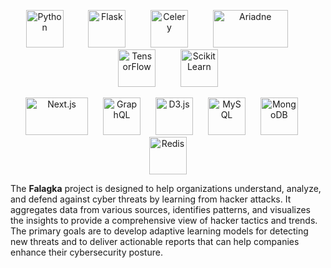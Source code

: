 <p align="center">
   <img src="https://github.com/Falagka/.github/assets/22774077/9b20b836-f768-4001-8c77-4209109e98c6" alt="Python" width="60" height="60" style="margin-right: 20px;"/> &nbsp;&nbsp;&nbsp;
   <img src="https://github.com/Falagka/.github/assets/22774077/bde02e21-59fd-4044-aba0-8f79454620ba" alt="Flask" width="60" height="60" style="margin-right: 20px;"/> &nbsp;&nbsp;&nbsp;
   <img src="https://github.com/Falagka/.github/assets/22774077/abe3dd81-b9f9-498b-a9c8-ba16806de8c9" alt="Celery" width="60" height="60" style="margin-right: 20px;"/> &nbsp;&nbsp;&nbsp;
   <img src="https://github.com/Falagka/.github/assets/22774077/6d41a65b-bc5a-48d0-a3ae-32b49174244b" alt="Ariadne" width="120" height="60" style="margin-right: 20px;"/> &nbsp;&nbsp;&nbsp;
   <img src="https://github.com/Falagka/.github/assets/22774077/209c1c9d-7921-45fc-bd1f-9767e676e9c6" alt="TensorFlow" width="60" height="60" style="margin-right: 20px;"/> &nbsp;&nbsp;&nbsp;
   <img src="https://github.com/Falagka/.github/assets/22774077/5e19ee27-7b3f-4db8-b013-422f5249a70f" alt="Scikit Learn" width="60" height="60"/>

</p>
<p align="center">
   <img src="https://github.com/Falagka/.github/assets/22774077/3855d2df-e67b-42c0-a357-92d2e68dbbc6" alt="Next.js" width="100" height="60" style="margin-right: 20px;"/>
   <img src="https://github.com/Falagka/.github/assets/22774077/1c12f316-196e-479b-9c26-694b4034c0d6" alt="GraphQL" width="60" height="60" style="margin-right: 20px;"/>
   <img src="https://github.com/Falagka/.github/assets/22774077/86bca36a-a4bc-4589-91f2-c3d21414da50" alt="D3.js" width="60" height="60" style="margin-right: 20px;"/>
   <img src="https://github.com/Falagka/.github/assets/22774077/e6f5d065-c547-45c7-a4fb-af5637d600fb" alt="MySQL" width="60" height="60" style="margin-right: 20px;"/>
   <img src="https://github.com/Falagka/.github/assets/22774077/56c8826c-1bb2-48d9-a9be-e823a90354e7" alt="MongoDB" width="60" height="60" style="margin-right: 20px;"/>
  <img src="https://github.com/Falagka/.github/assets/22774077/98db49cb-c238-4295-90dd-b45028ec4b4e" alt="Redis" width="60" height="60"/>
</p>

The **Falagka** project is designed to help organizations understand, analyze, and defend against cyber threats by learning from hacker attacks. It aggregates data from various sources, identifies patterns, and visualizes the insights to provide a comprehensive view of hacker tactics and trends. The primary goals are to develop adaptive learning models for detecting new threats and to deliver actionable reports that can help companies enhance their cybersecurity posture.

